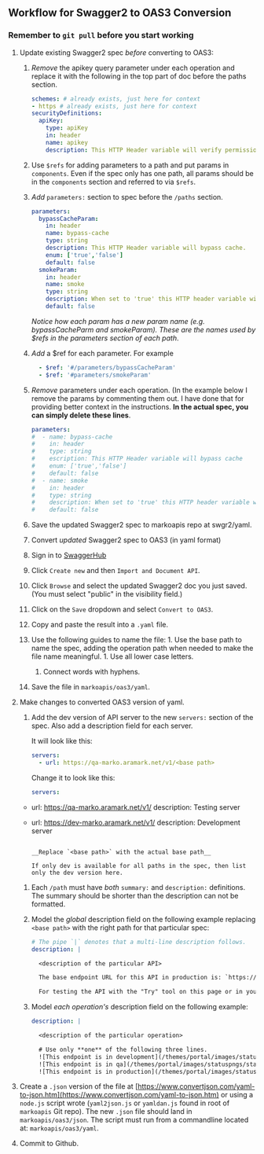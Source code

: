 ## Workflow for Swagger2 to OAS3 Conversion

### Remember to `git pull` before you start working

1. Update existing Swagger2 spec *before* converting to OAS3:

   1. *Remove* the apikey query parameter under each operation and replace it with the following in the top part of doc before the paths section.

      ```yaml
      schemes: # already exists, just here for context
      - https # already exists, just here for context
      securityDefinitions:
        apiKey:
          type: apiKey
          in: header
          name: apikey
          description: This HTTP Header variable will verify permissions.
      ```
      
   1. Use `$refs` for adding parameters to a path and put params in `components`. Even if the spec only has one path, all params should be in the `components` section and referred to via `$refs`.

	1. *Add* `parameters:` section to spec before the `/paths` section.   

	   ```yaml
	   parameters:
	     bypassCacheParam:
	       in: header
	       name: bypass-cache
	       type: string
	       description: This HTTP Header variable will bypass cache.
	       enum: ['true','false']
	       default: false
	     smokeParam:
	       in: header
	       name: smoke
	       type: string
	       description: When set to 'true' this HTTP header variable will route the API call to the Integration testing environment.  Only applicable in QA.
	       default: false
	   ```
	   *Notice how each param has a new param name (e.g. bypassCacheParm and smokeParam). These are the names used by $refs in the parameters section of each path*.

	1. *Add* a $ref for each parameter. For example

	   ```yaml	   
	     - $ref: '#/parameters/bypassCacheParam'
	     - $ref: '#parameters/smokeParam'
	   ```
	    
	1. *Remove* parameters under each operation. (In the example below I remove the params by commenting them out. I have done that for providing better context in the instructions. __In the actual spec, you can simply delete these lines__.

	   ```yaml
	   parameters:
	   #  - name: bypass-cache
	   #    in: header
	   #    type: string
	   #    escription: This HTTP Header variable will bypass cache
	   #    enum: ['true','false']
	   #    default: false
	   #  - name: smoke
	   #    in: header
	   #    type: string
	   #    description: When set to 'true' this HTTP header variable will route the API call to the Integration testing environment.  Only applicable in QA.
	   #    default: false
	   ```


   1. Save the updated Swagger2 spec to markoapis repo at swgr2/yaml.
   
   1. Convert *updated* Swagger2 spec to OAS3 (in yaml format)
	1. Sign in to [SwaggerHub](https://app.swaggerhub.com/login)
	1. Click `Create new` and then `Import and Document API`.
	1. Click `Browse` and select the updated Swagger2 doc you just saved. (You must select "public" in the visibility field.) 
	1. Click on the `Save` dropdown and select `Convert to OAS3`.
	1. Copy and paste the result into a `.yaml` file.
	1. Use the following guides to name the file:
       	   1. Use the base path to name the spec, adding the operation path when needed to make the file name meaningful.
       	   1. Use all lower case letters.
	   1. Connect words with hyphens.
	1. Save the file in `markoapis/oas3/yaml`.

1. Make changes to converted OAS3 version of yaml. 

    1. Add the dev version of API server to the new `servers:` section of the spec. Also add a description field for each server.
       
       It will look like this:
       
       ```yaml
       servers:
         - url: https://qa-marko.aramark.net/v1/<base path>
       ```
       Change it to look like this:
       
       ```yaml
       servers:
	 - url: https://qa-marko.aramark.net/v1/<base path>
	   description: Testing server
	 - url: https://dev-marko.aramark.net/v1/<base path>
	   description: Development server

       ```

       __Replace `<base path>` with the actual base path__

       If only dev is available for all paths in the spec, then list only the dev version here. 

    1. Each `/path` must have *both* `summary:` and `description:` definitions. The summary should be shorter than the description can not be formatted.
       
    1. Model the *global* description field on the following example replacing `<base path>` with the right path for that particular spec:

       ```yaml
       # The pipe `|` denotes that a multi-line description follows.
       description: | 
       
         <description of the particular API>
       
         The base endpoint URL for this API in production is: `https://marko.aramark.net/v1/<base path>`.
       
         For testing the API with the "Try" tool on this page or in your app, use either our testing server "qa-marko" or our development server "dev-marko".
       ```
       
    1. Model *each operation's* description field on the following example:

       ```yaml
       description: |
       
         <description of the particular operation>

         # Use only **one** of the following three lines. 
         ![This endpoint is in development](/themes/portal/images/statuspngs/statusdev.png)
         ![This endpoint is in qa](/themes/portal/images/statuspngs/statusqa.png)
         ![This endpoint is in production](/themes/portal/images/statuspngs/statusprod.png)
       ```  	 
1. Create a `.json` version of the file at [https://www.convertjson.com/yaml-to-json.htm](https://www.convertjson.com/yaml-to-json.htm) or using a `node.js` script wrote (`yaml2json.js` or `yamldan.js` found in root of `markoapis` Git repo). The new `.json` file should land in `markoapis/oas3/json`. The script must run from a commandline located at: `markoapis/oas3/yaml`.

1. Commit to Github.

